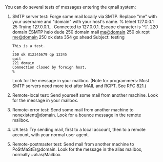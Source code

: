 You can do several tests of messages entering the qmail system:

1. SMTP server test: Forge some mail locally via SMTP. Replace "me"
   with your username and "domain" with your host's name.
       % telnet 127.0.0.1 25
       Trying 127.0.0.1...
       Connected to 127.0.0.1.
       Escape character is '^]'.
       220 domain ESMTP
       helo dude
       250 domain
       mail <me@domain>
       250 ok
       rcpt <me@domain>
       250 ok
       data
       354 go ahead
       Subject: testing
       
       This is a test.
       .
       250 ok 812345679 qp 12345
       quit
       221 domain
       Connection closed by foreign host.
       %
   Look for the message in your mailbox. (Note for programmers: Most
   SMTP servers need more text after MAIL and RCPT. See RFC 821.)

2. Remote-local test: Send yourself some mail from another machine.
   Look for the message in your mailbox.

3. Remote-error test: Send some mail from another machine to
   nonexistent@domain. Look for a bounce message in the remote mailbox.

4. UA test: Try sending mail, first to a local account, then to a
   remote account, with your normal user agent.

5. Remote-postmaster test: Send mail from another machine to
   PoStMaStEr@domain. Look for the message in the alias mailbox,
   normally ~alias/Mailbox.
